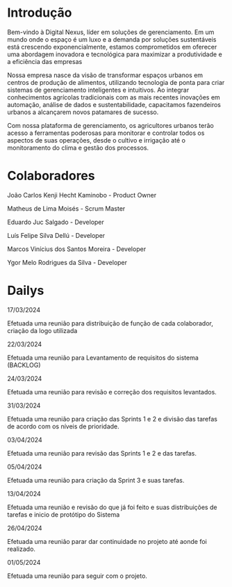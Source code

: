# Introdução

Bem-vindo à Digital Nexus, líder em soluções de gerenciamento. Em um mundo onde o espaço é um luxo e a demanda por soluções sustentáveis está crescendo exponencialmente, estamos comprometidos em oferecer uma abordagem inovadora e tecnológica para maximizar a produtividade e a eficiência das empresas 

Nossa empresa nasce da visão de transformar espaços urbanos em centros de produção de alimentos, utilizando tecnologia de ponta para criar sistemas de gerenciamento inteligentes e intuitivos. Ao integrar conhecimentos agrícolas tradicionais com as mais recentes inovações em automação, análise de dados e sustentabilidade, capacitamos fazendeiros urbanos a alcançarem novos patamares de sucesso.

Com nossa plataforma de gerenciamento, os agricultores urbanos terão acesso a ferramentas poderosas para monitorar e controlar todos os aspectos de suas operações, desde o cultivo e irrigação até o monitoramento do clima e gestão dos processos.

# Colaboradores

João Carlos Kenji Hecht Kaminobo - Product Owner

Matheus de Lima Moisés - Scrum Master

Eduardo Juc Salgado - Developer

Luís Felipe Silva Dellú - Developer

Marcos Vinícius dos Santos Moreira - Developer

Ygor Melo Rodrigues da Silva - Developer

# Dailys 

17/03/2024 

Efetuada uma reunião para distribuição de função de cada colaborador, criação da logo utilizada 

22/03/2024

Efetuada uma reunião para Levantamento de requisitos do sistema (BACKLOG) 

24/03/2024

Efetuada uma reunião para revisão e correção dos requisitos levantados.

31/03/2024

Efetuada uma reunião para criação das Sprints 1 e 2 e divisão das tarefas de acordo com os níveis de prioridade.

03/04/2024

Efetuada uma reunião para revisão das Sprints 1 e 2 e das tarefas.

05/04/2024

Efetuada uma reunião para criação da Sprint 3 e suas tarefas.

13/04/2024

Efetuada uma reunião e revisão do que já foi feito e suas distribuições de tarefas e inicio de protótipo do Sistema 

26/04/2024

Efetuada uma reunião parar dar continuidade no projeto até aonde foi realizado.

01/05/2024

Efetuada uma reunião para seguir com o projeto.
